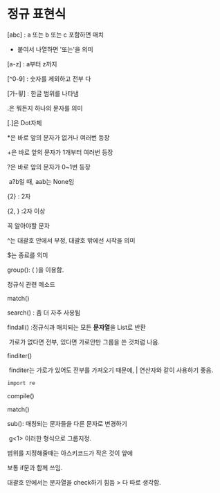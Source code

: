 # 정규 표현식

[abc] : a 또는 b 또는 c 포함하면 매치

- 붙여서 나열하면 '또는'을 의미

[a-z] : a부터 z까지

[^0-9] : 숫자를 제외하고 전부 다

[가-힇] : 한글 범위를 나타냄

.은 뭐든지 하나의 문자를 의미

[.]은 Dot자체

*은  바로 앞의 문자가 없거나 여러번 등장

+은 바로 앞의 문자가 1개부터 여러번 등장

?은 바로 앞의 문자가 0~1번 등장

​	a?b일 때, aab는 None임

{2} : 2자

{2, } :2자 이상





꼭 알아야할 문자

^는 대괄호 안에서 부정, 대괄호 밖에선 시작을 의미

$는 종료를 의미 



group():  ( )을 이용함. 



정규식 관련 메소드

match()

search() : 좀 더 자주 사용됨

findall() :정규식과 매치되는 모든 **문자열**을 List로 반환

​	가로가 없다면 전부, 있다면 가로안만 그룹을 쓴 것처럼 나옴.

finditer()

​	finditer는 가로가 있어도 전부를 가져오기 때문에, | 연산자와 같이 사용하기 좋음.



`import re`



compile()

match()



sub(): 매칭되는 문자들을 다른 문자로 변경하기

​	g<1> 이러한 형식으로 그룹지정.



범위를 지정해줄때는 아스키코드가 작은 것이 앞에

보통 if문과 함께 쓰임.

대괄호 안에서는 문자열을 check하기 힘듬 > 다 따로 생각함.





